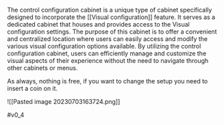 
The control configuration cabinet is a unique type of cabinet specifically designed to incorporate the [[Visual configuration]] feature. It serves as a dedicated cabinet that houses and provides access to the Visual configuration settings. The purpose of this cabinet is to offer a convenient and centralized location where users can easily access and modify the various visual configuration options available. By utilizing the control configuration cabinet, users can efficiently manage and customize the visual aspects of their experience without the need to navigate through other cabinets or menus.

As always, nothing is free, if you want to change the setup you need to insert a coin on it.

![[Pasted image 20230703163724.png]]

#v0_4 